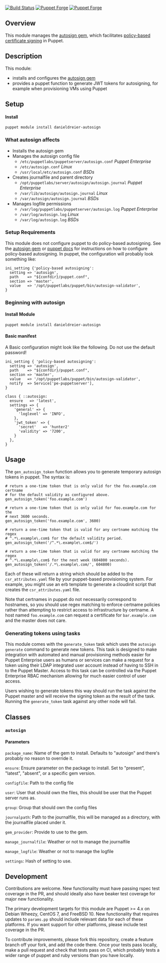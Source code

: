 [![Build Status](https://travis-ci.org/danieldreier/puppet-autosign.svg?branch=master)](https://travis-ci.org/danieldreier/puppet-autosign) [![Puppet Forge](https://img.shields.io/puppetforge/dt/danieldreier/autosign.svg)](https://forge.puppetlabs.com/danieldreier/autosign) [![Puppet Forge](https://img.shields.io/puppetforge/v/danieldreier/autosign.svg)](https://forge.puppetlabs.com/danieldreier/autosign)

## Overview

This module manages the [autosign gem](https://github.com/danieldreier/autosign), which facilitates [policy-based certificate signing](https://docs.puppetlabs.com/puppet/latest/reference/ssl_autosign.html#policy-based-autosigning) in Puppet.

## Description

This module:

- installs and configures the [autosign gem](https://github.com/danieldreier/autosign)
- provides a puppet function to generate JWT tokens for autosigning, for example when provisioning VMs using Puppet

## Setup

#### Install
```
puppet module install danieldreier-autosign
```

### What autosign affects

  - Installs the autosign gem
  - Manages the autosign config file
    - `/etc/puppetlabs/puppetserver/autosign.conf` *Puppet Enterprise*
    - `/etc/autosign.conf` *Linux*
    - `/usr/local/etc/autosign.conf` *BSDs*
  - Creates journalfile and parent directory
    - `/opt/puppetlabs/server/autosign/autosign.journal` *Puppet Enterprise*
    - `/var/lib/autosign/autosign.journal` *Linux*
    - `/var/autosign/autosign.journal` *BSDs*
  - Manages logfile permissions
    - `/var/log/puppetlabs/puppetserver/autosign.log` *Puppet Enterprise*
    - `/var/log/autosign.log` *Linux*
    - `/var/log/autosign.log` *BSDs*

### Setup Requirements

This module does not configure puppet to do policy-based autosigning. See the [autosign gem](https://github.com/danieldreier/autosign#2-configure-master) or [puppet docs](https://docs.puppetlabs.com/puppet/latest/reference/ssl_autosign.html#policy-based-autosigning) for instructions on how to configure policy-based autosigning. In puppet, the configuration will probably look something like:

```puppet
ini_setting {'policy-based autosigning':
  setting => 'autosign',
  path    => "${confdir}/puppet.conf",
  section => 'master',
  value   => '/opt/puppetlabs/puppet/bin/autosign-validator',
}
```

### Beginning with autosign

#### Install Module
```bash
puppet module install danieldreier-autosign
```

#### Basic manifest

A Basic configuration might look like the following. Do not use the default password!

```puppet
ini_setting { 'policy-based autosigning':
  setting => 'autosign',
  path    => "${confdir}/puppet.conf",
  section => 'master',
  value   => '/opt/puppetlabs/puppet/bin/autosign-validator',
  notify  => Service['pe-puppetserver'],
}

class { ::autosign:
  ensure   => 'latest',
  settings => {
    'general' => {
      'loglevel' => 'INFO',
    },
    'jwt_token' => {
      'secret'   => 'hunter2'
      'validity' => '7200',
    }
  },
}
```

## Usage

The `gen_autosign_token` function allows you to generate temporary autosign
tokens in puppet. The syntax is:

```puppet
# return a one-time token that is only valid for the foo.example.com certname
# for the default validity as configured above.
gen_autosign_token('foo.example.com')

# return a one-time token that is only valid for foo.example.com for the
# next 3600 seconds.
gen_autosign_token('foo.example.com', 3600)

# return a one-time token that is valid for any certname matching the regex
# ^.*\.example\.com$ for the default validity period.
gen_autosign_token('/^.*\.example\.com$/')

# return a one-time token that is valid for any certname matching the regex
# ^.*\.example\.com$ for the next week (604800 seconds).
gen_autosign_token('/.*\.example\.com/', 604800)
```

Each of these will return a string which should be added to the
`csr_attributes.yaml` file by your puppet-based provisioning system. For
example, you might use an erb template to generate a cloudinit script that
creates the `csr_attributes.yaml` file.

Note that certnames in puppet do not necessarily correspond to hostnames, so
you should use regex matching to enforce certname policies rather than
attempting to restrict access to infrastructure by certname. A host named
`foo.example.com` can request a certificate for `bar.example.com` and the
master does not care.

### Generating tokens using tasks

This module comes with the `generate_token` task which uses the `autosign generate` command to generate new tokens. This task is designed to make integration with automated and manual provisioning methods easier for Puppet Enterprise users as humans or services can make a request for a token using their LDAP integrated user account instead of having to SSH in to the Puppet Master. Access to this task can be controlled via the Puppet Enterprise RBAC mechanism allowing for much easier control of user access.

Users wishing to generate tokens this way should run the task against the Puppet master and will receive the signing token as the result of the task. Running the `generate_token` task against any other node will fail.

## Classes

### `autosign`

#### Parameters

`package_name`: Name of the gem to install. Defaults to "autosign" and there's probably no reason to override it.

`ensure`: Ensure parameter on the package to install. Set to "present", "latest", "absent", or a specific gem version.

`configfile`: Path to the config file

`user`: User that should own the files, this should be user that the Puppet server runs as.

`group`: Group that should own the config files

`journalpath`: Path to the journalfile, this will be managed as a directory, with the journalfile placed under it.

`gem_provider`: Provide to use to the gem.

`manage_journalfile`: Weather or not to manage the journalfile

`manage_logfile`: Weather or not to manage the logfile

`settings`: Hash of setting to use.


## Development

Contributions are welcome. New functionality must have passing rspec test
coverage in the PR, and should ideally also have beaker test coverage for
major new functionality.

The primary development targets for this module are Puppet >= 4.x on Debian
Wheezy, CentOS 7, and FreeBSD 10. New functionality that requires updates to
`params.pp` should include relevant data for each of these platforms. If
you want support for other platforms, please include test coverage in the PR.

To contribute improvements, please fork this repository, create a feature
branch off your fork, and add the code there. Once your tests pass locally,
make a pull request and check that tests pass on CI, which probably tests a
wider range of puppet and ruby versions than you have locally.
